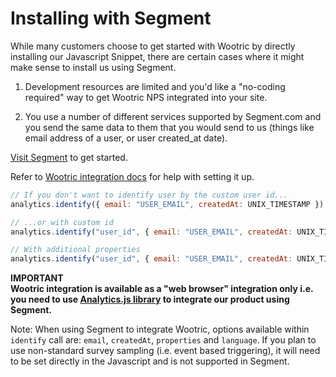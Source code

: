 # Installing with Segment

While many customers choose to get started with Wootric by directly installing our Javascript Snippet, there are certain cases where it might make sense to install us using Segment.

1.  Development resources are limited and you'd like a "no-coding required" way to get Wootric NPS integrated into your site.

2.  You use a number of different services supported by Segment.com and you send the same data to them that you would send to us (things like email address of a user, or user created_at date).

[Visit Segment](https://segment.com/docs/) to get started.

Refer to [Wootric integration docs](https://segment.com/docs/integrations/wootric/) for help with setting it up.

```javascript
// If you don't want to identify user by the custom user id...
analytics.identify({ email: "USER_EMAIL", createdAt: UNIX_TIMESTAMP });

// ...or with custom id
analytics.identify("user_id", { email: "USER_EMAIL", createdAt: UNIX_TIMESTAMP });

// With additional properties
analytics.identify("user_id", { email: "USER_EMAIL", createdAt: UNIX_TIMESTAMP, custom_property: "custom_property", another_custom_property: "another_custom_property" });
```
**IMPORTANT**<br />
**Wootric integration is available as a "web browser" integration only i.e. you need to use [Analytics.js library](https://segment.com/docs/libraries/analytics.js/) to integrate our product using Segment.**

Note: When using Segment to integrate Wootric, options available within ```identify``` call are: ```email```, ```createdAt```, ```properties``` and ```language```.
If you plan to use non-standard survey sampling (i.e. event based triggering), it will need to be set directly in the Javascript and is not supported in Segment.
